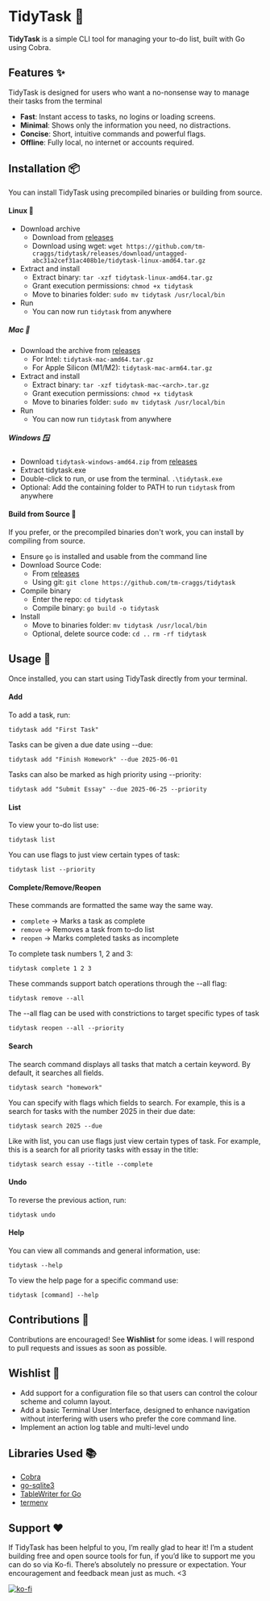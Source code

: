# TidyTask 🫧

**TidyTask** is a simple CLI tool for managing your to-do list, built with Go using Cobra.

## Features ✨
TidyTask is designed for users who want a no-nonsense way to manage their tasks from the terminal 

- **Fast**: Instant access to tasks, no logins or loading screens.
- **Minimal**: Shows only the information you need, no distractions. 
- **Concise**: Short, intuitive commands and powerful flags.
- **Offline**: Fully local, no internet or accounts required.

## Installation 📦
You can install TidyTask using precompiled binaries or building from source.

#### Linux 🐧
- Download archive
  - Download from [releases](https://github.com/tm-craggs/tidytask/releases)
  - Download using wget: `wget https://github.com/tm-craggs/tidytask/releases/download/untagged-abc31a2cef31ac408b1e/tidytask-linux-amd64.tar.gz`
- Extract and install
  - Extract binary: `tar -xzf tidytask-linux-amd64.tar.gz`
  - Grant execution permissions: `chmod +x tidytask`
  - Move to binaries folder: `sudo mv tidytask /usr/local/bin`
- Run
  - You can now run `tidytask` from anywhere 

##### Mac 🍎
- Download the archive from [releases](https://github.com/tm-craggs/tidytask/releases)
  - For Intel: `tidytask-mac-amd64.tar.gz`
  - For Apple Silicon (M1/M2): `tidytask-mac-arm64.tar.gz`
- Extract and install
  - Extract binary: `tar -xzf tidytask-mac-<arch>.tar.gz`
  - Grant execution permissions: `chmod +x tidytask`
  - Move to binaries folder: `sudo mv tidytask /usr/local/bin`
- Run
  - You can now run `tidytask` from anywhere 

##### Windows 🪟
- Download `tidytask-windows-amd64.zip` from [releases](https://github.com/tm-craggs/tidytask/releases)
- Extract tidytask.exe
- Double-click to run, or use from the terminal. `.\tidytask.exe`
- Optional: Add the containing folder to PATH to run `tidytask` from anywhere

#### Build from Source 🔧
If you prefer, or the precompiled binaries don't work, you can install by compiling from source.
- Ensure `go` is installed and usable from the command line
- Download Source Code:
  - From [releases](https://github.com/tm-craggs/tidytask/releases)
  - Using git: `git clone https://github.com/tm-craggs/tidytask`
- Compile binary
  - Enter the repo: `cd tidytask`
  - Compile binary: `go build -o tidytask`
- Install
  - Move to binaries folder: `mv tidytask /usr/local/bin`
  - Optional, delete source code: `cd ..` `rm -rf tidytask`

## Usage 🚀
Once installed, you can start using TidyTask directly from your terminal.

#### Add

To add a task, run:
```
tidytask add "First Task"
```

Tasks can be given a due date using --due:
```
tidytask add "Finish Homework" --due 2025-06-01
```

Tasks can also be marked as high priority using --priority:
```
tidytask add "Submit Essay" --due 2025-06-25 --priority
```
#### List

To view your to-do list use:
```
tidytask list
```

You can use flags to just view certain types of task:
```
tidytask list --priority
```

#### Complete/Remove/Reopen
These commands are formatted the same way the same way.
- `complete` → Marks a task as complete
- `remove` → Removes a task from to-do list
- `reopen` → Marks completed tasks as incomplete

To complete task numbers 1, 2 and 3:
```
tidytask complete 1 2 3
```

These commands support batch operations through the --all flag:
```
tidytask remove --all
```

The --all flag can be used with constrictions to target specific types of task
```
tidytask reopen --all --priority
```

#### Search
The search command displays all tasks that match a certain keyword. By default, it searches all fields.
```
tidytask search "homework"
```

You can specify with flags which fields to search. For example, this is a search for tasks with the number 2025 in their due date:
```
tidytask search 2025 --due
```

Like with list, you can use flags just view certain types of task. For example, this is a search for all priority tasks with essay in the title:
```
tidytask search essay --title --complete
```

#### Undo

To reverse the previous action, run:
```
tidytask undo
```

#### Help
You can view all commands and general information, use:
```
tidytask --help
```
To view the help page for a specific command use:
```
tidytask [command] --help
```

## Contributions 🤝
Contributions are encouraged! See **Wishlist** for some ideas. I will respond to pull requests and issues as soon as possible.

## Wishlist 💭
- Add support for a configuration file so that users can control the colour scheme and column layout.
- Add a basic Terminal User Interface, designed to enhance navigation without interfering with users who 
prefer the core command line.
- Implement an action log table and multi-level undo

## Libraries Used 📚
- [Cobra](https://github.com/spf13/cobra.git)
- [go-sqlite3](https://github.com/mattn/go-sqlite3.git)
- [TableWriter for Go](https://github.com/olekukonko/tablewriter.git)
- [termenv](https://github.com/muesli/termenv)

## Support ❤️
If TidyTask has been helpful to you, I’m really glad to hear it!
I’m a student building free and open source tools for fun, if you’d like to support me you can do so via Ko-fi. There’s absolutely no pressure or expectation. Your encouragement and feedback mean just as much. <3

[![ko-fi](https://ko-fi.com/img/githubbutton_sm.svg)](https://ko-fi.com/G2G81GQB6Y)
